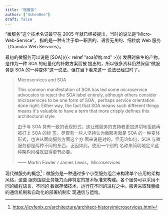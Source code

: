 ```yaml
---
title: "微服务"
author: ["4shen0ne"]
draft: false
---
```


“微服务”这个技术名词最早在 2005 年就已经被提出，当时的说法是“Micro-Web-Service”，
指的是一种专注于单一职责的、语言无关的、细粒度 Web 服务（Granular Web Services）。

最初的微服务可以说是 [SOA]({{< relref "soa架构.md" >}}) 发展时催生的产物，是作为一种 SOA 的轻量化的补救方案而被
提出的，所以很多资料仍然保留“微服务是 SOA 的一种变体”这一说法，但在当下看来这一
说法已经过时了。

> Microservices and SOA
>
> This common manifestation of SOA has led some microservice advocates to reject
> the SOA label entirely, although others consider microservices to be one form of
> SOA , perhaps service orientation done right. Either way, the fact that SOA
> means such different things means it's valuable to have a term that more crisply
> defines this architectural style
>
> 由于与 SOA 具有一致的表现形式，这让微服务的支持者更加迫切地拒绝再被打上 SOA 的标
> 签，尽管有一些人坚持认为微服务就是 SOA 的一种变体形式，也许从面向服务方面这个方
> 面来说是对的，但无论如何，SOA 与微服务都是两种不同的东西，正因如此，使用一个别的
> 名称来简明地定义这种架构风格就显得更有必要。
>
> —— Martin Fowler / James Lewis，Microservices

现代微服务的概念[^fn:1]：微服务是一种通过多个小型服务组合来构建单个应用的架构风格，这些
服务围绕业务能力而非特定的技术标准来构建。各个服务可以采用不同的编程语言，不同的
数据存储技术，运行在不同的进程之中。服务采取轻量级的通信机制和自动化的部署机制实
现通信与运维。

[^fn:1]: <https://icyfenix.cn/architecture/architect-history/microservices.html>
